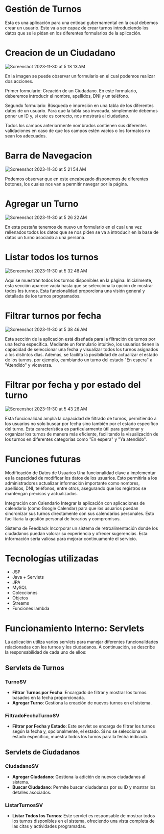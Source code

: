 # Gestión de Turnos

Esta es una aplicación para una entidad gubernamental en la cual debemos crear un usuario. Este va a ser capaz de crear turnos introduciendo los datos que se le pidan en los diferentes formularios de la aplicación.

# Creacion de un Ciudadano

![Screenshot 2023-11-30 at 5 18 13 AM](https://github.com/dmillanlpez/deMillanDiego_pruebatec2/assets/97486464/2f11fdba-c7d5-460b-aa33-e78e42ee5f2f)

En la imagen se puede observar un formulario en el cual podemos realizar dos acciones.

Primer formulario: Creación de un Ciudadano. En este formulario, deberemos introducir el nombre, apellidos, DNI y un teléfono.

Segundo formulario: Búsqueda e impresión en una tabla de los diferentes datos de un usuario. Para que la tabla sea invocada, simplemente debemos poner un ID y, si este es correcto, nos mostrará al ciudadano.

Todos los campos anteriormente nombrados contienen sus diferentes validaciones en caso de que los campos estén vacíos o los formatos no sean los adecuados.

# Barra de Navegacion

![Screenshot 2023-11-30 at 5 21 54 AM](https://github.com/dmillanlpez/deMillanDiego_pruebatec2/assets/97486464/33962f2f-dc4d-42a5-841b-bed7ee51428d)

Podemos observar que en este encabezado disponemos de diferentes botones, los cuales nos van a permitir navegar por la página.

# Agregar un Turno

![Screenshot 2023-11-30 at 5 26 22 AM](https://github.com/dmillanlpez/deMillanDiego_pruebatec2/assets/97486464/d464804f-2aff-4537-b48a-1f323a98b9e7)

En esta pestaña tenemos de nuevo un formulario en el cual una vez rellenados todos los datos que se nos piden se va a introducir en la base de datos un turno asociado a una persona.

# Listar todos los turnos

![Screenshot 2023-11-30 at 5 32 48 AM](https://github.com/dmillanlpez/deMillanDiego_pruebatec2/assets/97486464/383c0f58-ac96-422a-a63f-765fda3ede82)

Aquí se muestran todos los turnos disponibles en la página. Inicialmente, esta sección aparece vacía hasta que se selecciona la opción de mostrar todos los turnos. Esta funcionalidad proporciona una visión general y detallada de los turnos programados.

# Filtrar turnos por fecha

![Screenshot 2023-11-30 at 5 38 46 AM](https://github.com/dmillanlpez/deMillanDiego_pruebatec2/assets/97486464/80432029-e19d-4a4b-b453-9984ae8b1229)

Esta sección de la aplicación está diseñada para la filtración de turnos por una fecha específica. Mediante un formulario intuitivo, los usuarios tienen la capacidad de seleccionar una fecha y visualizar todos los turnos asignados a los distintos días. Además, se facilita la posibilidad de actualizar el estado de los turnos, por ejemplo, cambiando un turno del estado "En espera" a "Atendido" y viceversa. 

# Filtrar por fecha y por estado del turno

![Screenshot 2023-11-30 at 5 43 26 AM](https://github.com/dmillanlpez/deMillanDiego_pruebatec2/assets/97486464/5aa43f79-2643-4c13-b80a-dd7ee3e148d7)

Esta funcionalidad amplía la capacidad de filtrado de turnos, permitiendo a los usuarios no solo buscar por fecha sino también por el estado específico del turno. Esta característica es particularmente útil para gestionar y organizar los turnos de manera más eficiente, facilitando la visualización de los turnos en diferentes categorías como "En espera" y "Ya atendido". 

# Funciones futuras 

Modificación de Datos de Usuarios
Una funcionalidad clave a implementar es la capacidad de modificar los datos de los usuarios. Esto permitiría a los administradores actualizar información importante como nombres, apellidos, DNI, teléfonos, entre otros, asegurando que los registros se mantengan precisos y actualizados.

Integración con Calendario
Integrar la aplicación con aplicaciones de calendario (como Google Calendar) para que los usuarios puedan sincronizar sus turnos directamente con sus calendarios personales. Esto facilitaría la gestión personal de horarios y compromisos.

Sistema de Feedback
Incorporar un sistema de retroalimentación donde los ciudadanos puedan valorar su experiencia y ofrecer sugerencias. Esta información sería valiosa para mejorar continuamente el servicio.

# Tecnologías utilizadas

- JSP
- Java + Servlets
- JPA
- MySQL
- Colecciones
- Objetos
- Streams
- Funciones lambda

# Funcionamiento Interno: Servlets

La aplicación utiliza varios servlets para manejar diferentes funcionalidades relacionadas con los turnos y los ciudadanos. A continuación, se describe la responsabilidad de cada uno de ellos:

## Servlets de Turnos

### TurnoSV
- **Filtrar Turnos por Fecha**: Encargado de filtrar y mostrar los turnos basados en la fecha proporcionada.
- **Agregar Turno**: Gestiona la creación de nuevos turnos en el sistema.

### FiltradoFechaTurnoSV
- **Filtrar por Fecha y Estado**: Este servlet se encarga de filtrar los turnos según la fecha y, opcionalmente, el estado. Si no se selecciona un estado específico, muestra todos los turnos para la fecha indicada.

## Servlets de Ciudadanos

### CiudadanoSV
- **Agregar Ciudadano**: Gestiona la adición de nuevos ciudadanos al sistema.
- **Buscar Ciudadano**: Permite buscar ciudadanos por su ID y mostrar los detalles asociados.

### ListarTurnosSV
- **Listar Todos los Turnos**: Este servlet es responsable de mostrar todos los turnos disponibles en el sistema, ofreciendo una vista completa de las citas y actividades programadas.

